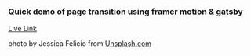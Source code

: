 ### Quick demo of page transition using framer motion & gatsby

[Live Link](https://paweljakubwojcik.github.io/transition-showoff-site)

photo by Jessica Felicio from [Unsplash.com](https://unsplash.com/@jekafe)
